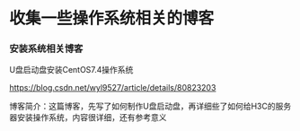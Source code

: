 # 收集一些操作系统相关的博客



### 安装系统相关博客



U盘启动盘安装CentOS7.4操作系统

https://blog.csdn.net/wyl9527/article/details/80823203

博客简介：这篇博客，先写了如何制作U盘启动盘，再详细些了如何给H3C的服务器安装操作系统，内容很详细，还有参考意义



